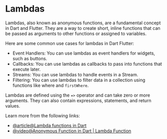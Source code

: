 # Lambdas

Lambdas, also known as anonymous functions, are a fundamental concept in Dart and Flutter. They are a way to create short, inline functions that can be passed as arguments to other functions or assigned to variables.

Here are some common use cases for lambdas in Dart Flutter:

- Event Handlers: You can use lambdas as event handlers for widgets, such as buttons.
- Callbacks: You can use lambdas as callbacks to pass into functions that execute later.
- Streams: You can use lambdas to handle events in a Stream.
- Filtering: You can use lambdas to filter data in a collection using functions like where and `firstWhere`.

Lambdas are defined using the `=>` operator and can take zero or more arguments. They can also contain expressions, statements, and return values.

Learn more from the following links:

- [@article@Lambda functions in Dart](https://medium.com/jay-tillu/lambda-functions-in-dart-7db8b759f07a)
- [@video@Anonymous Function in Dart | Lambda Function](https://www.youtube.com/watch?v=XTKKQdTAR0U)
